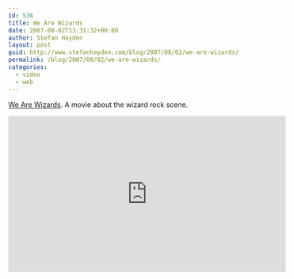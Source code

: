```yaml
---
id: 536
title: We Are Wizards
date: 2007-08-02T13:31:32+00:00
author: Stefan Hayden
layout: post
guid: http://www.stefanhayden.com/blog/2007/08/02/we-are-wizards/
permalink: /blog/2007/08/02/we-are-wizards/
categories:
  - video
  - web
---
```

<a href="http://www.wearewizards-themovie.com">We Are Wizards</a>. A movie about the wizard rock scene.
<iframe width="560" height="315" src="http://www.youtube.com/embed/amKNveOdWQ8" title="YouTube video player" frameborder="0" allow="accelerometer; autoplay; clipboard-write; encrypted-media; gyroscope; picture-in-picture" allowfullscreen></iframe>